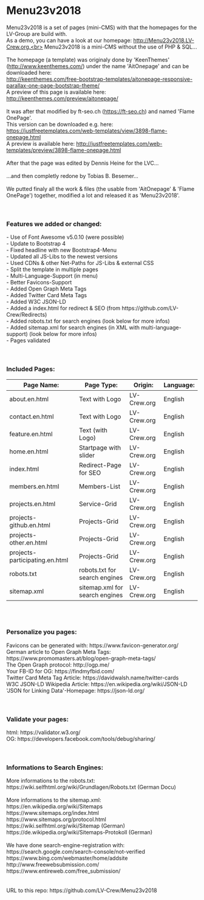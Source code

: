 # Menu23v2018
Menu23v2018 is a set of pages (mini-CMS) with that the homepages for the LV-Group are build with.<br>
As a demo, you can have a look at our homepage: http://Menu23v2018.LV-Crew.org.<br>
Menu23v2018 is a mini-CMS without the use of PHP & SQL...<br>
<br>
The homepage (a template) was originaly done by 'KeenThemes' (http://www.keenthemes.com/) under the name 'AitOnepage' and can be downloaded here:<br>
http://keenthemes.com/free-bootstrap-templates/aitonepage-responsive-parallax-one-page-bootstrap-theme/<br>
A preview of this page is available here: http://keenthemes.com/preview/aitonepage/<br>
<br>
It was after that modified by ft-seo.ch (https://ft-seo.ch) and named 'Flame OnePage'.<br>
This version can be downloaded e.g. here: https://justfreetemplates.com/web-templates/view/3898-flame-onepage.html<br>
A preview is available here: http://justfreetemplates.com/web-templates/preview/3898-flame-onepage.html<br>
<br>
After that the page was edited by Dennis Heine for the LVC...<br>
<br>
...and then completly redone by Tobias B. Besemer...<br>
<br>
We putted finaly all the work & files (the usable from 'AitOnepage' & 'Flame OnePage') together, modified a lot and released it as 'Menu23v2018'.<br>
<br>
<br>
<h3><b>Features we added or changed:</b></h3>
- Use of Font Awesome v5.0.10 (were possible)<br>
- Update to Bootstrap 4<br>
- Fixed headline with new Bootstrap4-Menu<br>
- Updated all JS-Libs to the newest versions<br>
- Used CDNs & other Net-Paths for JS-Libs & external CSS<br>
- Split the template in multiple pages<br>
- Multi-Language-Support (in menu)<br>
- Better Favicons-Support<br>
- Added Open Graph Meta Tags<br>
- Added Twitter Card Meta Tags<br>
- Added W3C JSON-LD<br>
- Added a index.html for redirect & SEO (from https://github.com/LV-Crew/Redirects)<br>
- Added robots.txt for search engines (look below for more infos)<br>
- Added sitemap.xml for search engines (in XML with multi-language-support) (look below for more infos)<br>
- Pages validated<br>
<br>
<br>
<h3><b>Included Pages:</b></h3>

| Page Name:                     | Page Type:                     | Origin:      | Language: |
| -------                        | -------                        | -------      | -------   |
| about.en.html                  | Text with Logo                 | LV-Crew.org  | English   |
| contact.en.html                | Text with Logo                 | LV-Crew.org  | English   |
| feature.en.html                | Text (with Logo)               | LV-Crew.org  | English   |
| home.en.html                   | Startpage with slider          | LV-Crew.org  | English   |
| index.html                     | Redirect-Page for SEO          | LV-Crew.org  | English   |
| members.en.html                | Members-List                   | LV-Crew.org  | English   |
| projects.en.html               | Service-Grid                   | LV-Crew.org  | English   |
| projects-github.en.html        | Projects-Grid                  | LV-Crew.org  | English   |
| projects-other.en.html         | Projects-Grid                  | LV-Crew.org  | English   |
| projects-participating.en.html | Projects-Grid                  | LV-Crew.org  | English   |
| robots.txt                     | robots.txt for search engines  | LV-Crew.org  | English   |
| sitemap.xml                    | sitemap.xml for search engines | LV-Crew.org  | English   |

<br>
<br>
<h3><b>Personalize you pages:</b></h3>
Favicons can be generated with: https://www.favicon-generator.org/<br>
German article to Open Graph Meta Tags: https://www.promomasters.at/blog/open-graph-meta-tags/<br>
The Open Graph protocol: http://ogp.me/<br>
Your FB-ID for OG: https://findmyfbid.com/<br>
Twitter Card Meta Tag Article: https://davidwalsh.name/twitter-cards<br>
W3C JSON-LD Wikipedia Article: https://en.wikipedia.org/wiki/JSON-LD<br>
'JSON for Linking Data'-Homepage: https://json-ld.org/<br>
<br>
<br>
<h3><b>Validate your pages:</b></h3>
html: https://validator.w3.org/<br>
OG: https://developers.facebook.com/tools/debug/sharing/<br>
<br>
<br>
<h3><b>Informations to Search Engines:</b></h3>
More informations to the robots.txt:<br>
https://wiki.selfhtml.org/wiki/Grundlagen/Robots.txt (German Docu)<br>
<br>
More informations to the sitemap.xml:<br>
https://en.wikipedia.org/wiki/Sitemaps<br>
https://www.sitemaps.org/index.html<br>
https://www.sitemaps.org/protocol.html<br>
https://wiki.selfhtml.org/wiki/Sitemap (German)<br>
https://de.wikipedia.org/wiki/Sitemaps-Protokoll (German)<br>
<br>
We have done search-engine-registration with:<br>
https://search.google.com/search-console/not-verified<br>
https://www.bing.com/webmaster/home/addsite<br>
http://www.freewebsubmission.com/<br>
https://www.entireweb.com/free_submission/<br>
<br>
<br>
URL to this repo: https://github.com/LV-Crew/Menu23v2018<br>
